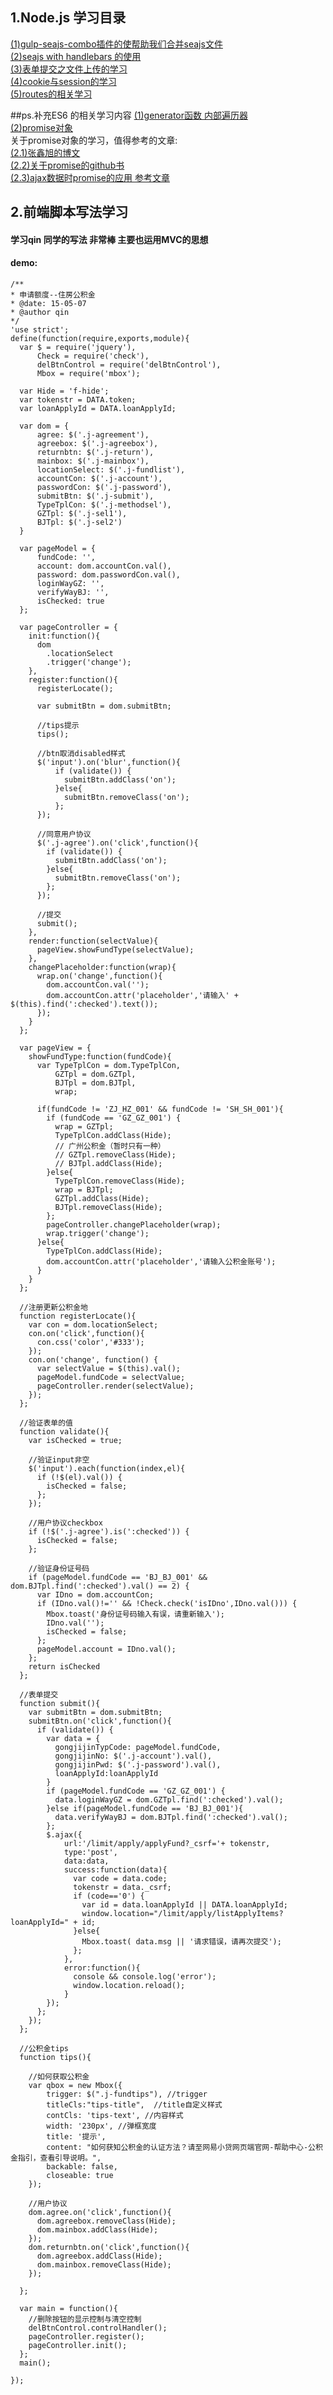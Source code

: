 ## 1.Node.js 学习目录   
  [(1)gulp-seajs-combo插件的使帮助我们合并seajs文件](https://github.com/AnnVoV/myNodeStudy/tree/seajs)  
  [(2)seajs with handlebars 的使用](https://github.com/AnnVoV/myNodeStudy/tree/seajsHbs)  
  [(3)表单提交之文件上传的学习](https://github.com/AnnVoV/myNodeStudy/tree/formHandler)  
  [(4)cookie与session的学习](https://github.com/AnnVoV/myNodeStudy/tree/cookieSession)  
  [(5)routes的相关学习](https://github.com/AnnVoV/myNodeStudy/tree/routes)  

##ps.补充ES6 的相关学习内容
  [(1)generator函数 内部遍历器](https://github.com/AnnVoV/myNodeStudy/blob/ES6/html/countDown.html)  
  [(2)promise对象](https://github.com/AnnVoV/myNodeStudy/blob/ES6/html/promiseStudy.html)    
    关于promise对象的学习，值得参考的文章:    
    [(2.1)张鑫旭的博文](http://www.zhangxinxu.com/wordpress/2014/02/es6-javascript-promise-%E6%84%9F%E6%80%A7%E8%AE%A4%E7%9F%A5/)  
    [(2.2)关于promise的github书](http://liubin.github.io/promises-book/#chapter2-how-to-write-promise)    
    [(2.3)ajax数据时promise的应用 参考文章](http://www.infoq.com/cn/news/2011/09/js-promise) 
  
  
## 2.前端脚本写法学习  
#### 学习qin 同学的写法 非常棒 主要也运用MVC的思想
#### demo:
````
/**
* 申请额度--住房公积金
* @date: 15-05-07
* @author qin
*/
'use strict';
define(function(require,exports,module){
  var $ = require('jquery'),
      Check = require('check'),
      delBtnControl = require('delBtnControl'),
      Mbox = require('mbox');

  var Hide = 'f-hide';
  var tokenstr = DATA.token;
  var loanApplyId = DATA.loanApplyId;

  var dom = {
      agree: $('.j-agreement'),
      agreebox: $('.j-agreebox'),
      returnbtn: $('.j-return'),
      mainbox: $('.j-mainbox'),
      locationSelect: $('.j-fundlist'),
      accountCon: $('.j-account'),
      passwordCon: $('.j-password'),
      submitBtn: $('.j-submit'),
      TypeTplCon: $('.j-methodsel'),
      GZTpl: $('.j-sel1'),
      BJTpl: $('.j-sel2')
  }

  var pageModel = {
      fundCode: '',
      account: dom.accountCon.val(),
      password: dom.passwordCon.val(),
      loginWayGZ: '',
      verifyWayBJ: '',
      isChecked: true
  };

  var pageController = {
    init:function(){
      dom
        .locationSelect
        .trigger('change');
    },
    register:function(){
      registerLocate();

      var submitBtn = dom.submitBtn;

      //tips提示
      tips();

      //btn取消disabled样式
      $('input').on('blur',function(){
          if (validate()) {
            submitBtn.addClass('on');
          }else{
            submitBtn.removeClass('on');
          };
      });

      //同意用户协议
      $('.j-agree').on('click',function(){
        if (validate()) {
          submitBtn.addClass('on');
        }else{
          submitBtn.removeClass('on');
        };
      });

      //提交
      submit();
    },
    render:function(selectValue){
      pageView.showFundType(selectValue);
    },
    changePlaceholder:function(wrap){
      wrap.on('change',function(){
        dom.accountCon.val('');
        dom.accountCon.attr('placeholder','请输入' + $(this).find(':checked').text());
      });
    }
  };

  var pageView = {
    showFundType:function(fundCode){
      var TypeTplCon = dom.TypeTplCon,
          GZTpl = dom.GZTpl,
          BJTpl = dom.BJTpl,
          wrap;

      if(fundCode != 'ZJ_HZ_001' && fundCode != 'SH_SH_001'){
        if (fundCode == 'GZ_GZ_001') {
          wrap = GZTpl;
          TypeTplCon.addClass(Hide);
          // 广州公积金（暂时只有一种）
          // GZTpl.removeClass(Hide);
          // BJTpl.addClass(Hide);
        }else{
          TypeTplCon.removeClass(Hide);
          wrap = BJTpl;
          GZTpl.addClass(Hide);
          BJTpl.removeClass(Hide);
        };
        pageController.changePlaceholder(wrap);
        wrap.trigger('change');
      }else{
        TypeTplCon.addClass(Hide);
        dom.accountCon.attr('placeholder','请输入公积金账号');
      }
    }
  };

  //注册更新公积金地
  function registerLocate(){
    var con = dom.locationSelect;
    con.on('click',function(){
      con.css('color','#333');
    });
    con.on('change', function() {
      var selectValue = $(this).val();
      pageModel.fundCode = selectValue;
      pageController.render(selectValue);
    });
  };

  //验证表单的值
  function validate(){
    var isChecked = true;

    //验证input非空
    $('input').each(function(index,el){
      if (!$(el).val()) {
        isChecked = false;
      };
    });

    //用户协议checkbox
    if (!$('.j-agree').is(':checked')) {
      isChecked = false;
    };

    //验证身份证号码
    if (pageModel.fundCode == 'BJ_BJ_001' && dom.BJTpl.find(':checked').val() == 2) { 
      var IDno = dom.accountCon;
      if (IDno.val()!='' && !Check.check('isIDno',IDno.val())) {
        Mbox.toast('身份证号码输入有误，请重新输入');
        IDno.val('');
        isChecked = false;
      };
      pageModel.account = IDno.val();
    };
    return isChecked
  };

  //表单提交
  function submit(){
    var submitBtn = dom.submitBtn;
    submitBtn.on('click',function(){
      if (validate()) {
        var data = {
          gongjijinTypCode: pageModel.fundCode,
          gongjijinNo: $('.j-account').val(),
          gongjijinPwd: $('.j-password').val(),
          loanApplyId:loanApplyId
        }
        if (pageModel.fundCode == 'GZ_GZ_001') {
          data.loginWayGZ = dom.GZTpl.find(':checked').val();
        }else if(pageModel.fundCode == 'BJ_BJ_001'){
          data.verifyWayBJ = dom.BJTpl.find(':checked').val();
        };
        $.ajax({
            url:'/limit/apply/applyFund?_csrf='+ tokenstr,
            type:'post',
            data:data,
            success:function(data){
              var code = data.code;
              tokenstr = data._csrf;
              if (code=='0') {
                var id = data.loanApplyId || DATA.loanApplyId;
                window.location="/limit/apply/listApplyItems?loanApplyId=" + id;
              }else{
                Mbox.toast( data.msg || '请求错误，请再次提交');
              };
            },
            error:function(){
              console && console.log('error');
              window.location.reload();
            }
        });
      };
    });
  };

  //公积金tips
  function tips(){

    //如何获取公积金
    var qbox = new Mbox({
        trigger: $(".j-fundtips"), //trigger
        titleCls:"tips-title",  //title自定义样式
        contCls: 'tips-text', //内容样式
        width: '230px', //弹框宽度
        title: '提示',
        content: "如何获知公积金的认证方法？请至网易小贷网页端官网-帮助中心-公积金指引，查看引导说明。",
        backable: false,
        closeable: true
    });

    //用户协议
    dom.agree.on('click',function(){
      dom.agreebox.removeClass(Hide);
      dom.mainbox.addClass(Hide);
    });
    dom.returnbtn.on('click',function(){
      dom.agreebox.addClass(Hide);
      dom.mainbox.removeClass(Hide);
    });

  };

  var main = function(){
    //删除按钮的显示控制与清空控制
    delBtnControl.controlHandler();
    pageController.register();
    pageController.init();
  };
  main();

});
````
